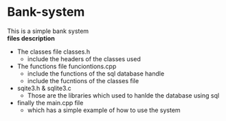 # Bank-system
This is a simple bank system <br>
**files description** <br>
* The classes file classes.h
  * include the headers of the classes used
* The functions file funciontions.cpp
  * include the functions of the sql database handle
  * include the fucntions of the classes file
* sqite3.h & sqlite3.c
  * Those are the libraries which used to hanlde the database using sql
* finally the main.cpp file
  * which has a simple example of how to use the system
